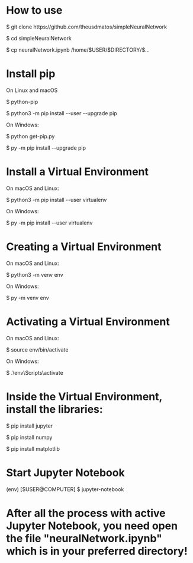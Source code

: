 # How to use

<p>$ git clone https://github.com/theusdmatos/simpleNeuralNetwork </p>
<p>$ cd simpleNeuralNetwork </p>
<p>$ cp neuralNetwork.ipynb /home/$USER/$DIRECTORY/$... </p>

# Install pip 

On Linux and macOS
<p> $ python-pip </p>
<p> $ python3 -m pip install --user --upgrade pip </p>

On Windows:
<p> $ python get-pip.py </p>
<p> $ py -m pip install --upgrade pip </p>

# Install a Virtual Environment

On macOS and Linux:
<p> $ python3 -m pip install --user virtualenv </p>

On Windows:
<p> $ py -m pip install --user virtualenv </p>

# Creating a Virtual Environment

On macOS and Linux:
<p> $ python3 -m venv env </p>

On Windows:
<p> $ py -m venv env </p>

# Activating a Virtual Environment

On macOS and Linux:
<p> $ source env/bin/activate </p>

On Windows:
<p> $ .\env\Scripts\activate </p>

# Inside the Virtual Environment, install the libraries:
<p> $ pip install jupyter </p>
<p> $ pip install numpy </p>
<p> $ pip install matplotlib </p>

# Start Jupyter Notebook
<p> (env) [$USER@COMPUTER] $ jupyter-notebook </p>
  
# After all the process with active Jupyter Notebook, you need open the file "neuralNetwork.ipynb" which is in your preferred directory!

